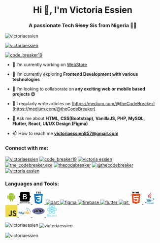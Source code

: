 <h1 align="center">Hi 👋, I'm Victoria Essien</h1>
<h3 align="center">A passionate Tech <del>Sissy</del> Sis from Nigeria 🤡🙃</h3>

<p align="left"> <img src="https://komarev.com/ghpvc/?username=victoriaessien&label=Profile%20views&color=0e75b6&style=flat" alt="victoriaessien" /> </p>

<p align="left"> <a href="https://github.com/ryo-ma/github-profile-trophy"><img src="https://github-profile-trophy.vercel.app/?username=victoriaessien" alt="victoriaessien" /></a> </p>

<p align="left"> <a href="https://twitter.com/code_breaker19" target="blank"><img src="https://img.shields.io/twitter/follow/code_breaker19?logo=twitter&style=for-the-badge" alt="code_breaker19" /></a> </p>

- 🔭 I’m currently working on [WebStore](https://the-webstore.vercel.app/)

- 🌱 I’m currently exploring **Frontend Development with various technologies**

- 👯 I’m looking to collaborate on **any exciting web or mobile based projects 😉**

- 📝 I regularly write articles on [https://medium.com/@theCodeBreaker](https://medium.com/@theCodeBreaker)

- 💬 Ask me about **HTML, CSS(Bootstrap), VanillaJS, PHP, MySQL, Flutter, React, UI/UX Design (Figma)**

- 📫 How to reach me **victoriaessien857@gmail.com**

<h3 align="left">Connect with me:</h3>
<p align="left">
<a href="https://dev.to/victoriaessien" target="blank"><img align="center" src="https://raw.githubusercontent.com/rahuldkjain/github-profile-readme-generator/master/src/images/icons/Social/devto.svg" alt="victoriaessien" height="30" width="40" /></a>
<a href="https://twitter.com/code_breaker19" target="blank"><img align="center" src="https://raw.githubusercontent.com/rahuldkjain/github-profile-readme-generator/master/src/images/icons/Social/twitter.svg" alt="code_breaker19" height="30" width="40" /></a>
<a href="https://linkedin.com/in/essien-victoria" target="blank"><img align="center" src="https://raw.githubusercontent.com/rahuldkjain/github-profile-readme-generator/master/src/images/icons/Social/linked-in-alt.svg" alt="victoria essien" height="30" width="40" /></a>
<a href="https://instagram.com/the_codebreaker.exe" target="blank"><img align="center" src="https://raw.githubusercontent.com/rahuldkjain/github-profile-readme-generator/master/src/images/icons/Social/instagram.svg" alt="the_codebreaker.exe" height="30" width="40" /></a>
<a href="https://dribbble.com/thecodebreaker" target="blank"><img align="center" src="https://raw.githubusercontent.com/rahuldkjain/github-profile-readme-generator/master/src/images/icons/Social/dribbble.svg" alt="thecodebreaker" height="30" width="40" /></a>
<a href="https://medium.com/@thecodebreaker" target="blank"><img align="center" src="https://raw.githubusercontent.com/rahuldkjain/github-profile-readme-generator/master/src/images/icons/Social/medium.svg" alt="@thecodebreaker" height="30" width="40" /></a>
<a href="https://www.hackerrank.com/victoria essien" target="blank"><img align="center" src="https://raw.githubusercontent.com/rahuldkjain/github-profile-readme-generator/master/src/images/icons/Social/hackerrank.svg" alt="victoria essien" height="30" width="40" /></a>
</p>

<h3 align="left">Languages and Tools:</h3>
<p align="left"> <a href="https://developer.android.com" target="_blank" rel="noreferrer"> <img src="https://raw.githubusercontent.com/devicons/devicon/master/icons/android/android-original-wordmark.svg" alt="android" width="40" height="40"/> </a> <a href="https://getbootstrap.com" target="_blank" rel="noreferrer"> <img src="https://raw.githubusercontent.com/devicons/devicon/master/icons/bootstrap/bootstrap-plain-wordmark.svg" alt="bootstrap" width="40" height="40"/> </a> <a href="https://www.w3schools.com/css/" target="_blank" rel="noreferrer"> <img src="https://raw.githubusercontent.com/devicons/devicon/master/icons/css3/css3-original-wordmark.svg" alt="css3" width="40" height="40"/> </a> <a href="https://dart.dev" target="_blank" rel="noreferrer"> <img src="https://www.vectorlogo.zone/logos/dartlang/dartlang-icon.svg" alt="dart" width="40" height="40"/> </a> <a href="https://www.figma.com/" target="_blank" rel="noreferrer"> <img src="https://www.vectorlogo.zone/logos/figma/figma-icon.svg" alt="figma" width="40" height="40"/> </a> <a href="https://firebase.google.com/" target="_blank" rel="noreferrer"> <img src="https://www.vectorlogo.zone/logos/firebase/firebase-icon.svg" alt="firebase" width="40" height="40"/> </a> <a href="https://flutter.dev" target="_blank" rel="noreferrer"> <img src="https://www.vectorlogo.zone/logos/flutterio/flutterio-icon.svg" alt="flutter" width="40" height="40"/> </a> <a href="https://git-scm.com/" target="_blank" rel="noreferrer"> <img src="https://www.vectorlogo.zone/logos/git-scm/git-scm-icon.svg" alt="git" width="40" height="40"/> </a> <a href="https://www.w3.org/html/" target="_blank" rel="noreferrer"> <img src="https://raw.githubusercontent.com/devicons/devicon/master/icons/html5/html5-original-wordmark.svg" alt="html5" width="40" height="40"/> </a> <a href="https://www.java.com" target="_blank" rel="noreferrer"> <img src="https://raw.githubusercontent.com/devicons/devicon/master/icons/java/java-original.svg" alt="java" width="40" height="40"/> </a> <a href="https://developer.mozilla.org/en-US/docs/Web/JavaScript" target="_blank" rel="noreferrer"> <img src="https://raw.githubusercontent.com/devicons/devicon/master/icons/javascript/javascript-original.svg" alt="javascript" width="40" height="40"/> </a> <a href="https://www.mysql.com/" target="_blank" rel="noreferrer"> <img src="https://raw.githubusercontent.com/devicons/devicon/master/icons/mysql/mysql-original-wordmark.svg" alt="mysql" width="40" height="40"/> </a> <a href="https://www.php.net" target="_blank" rel="noreferrer"> <img src="https://raw.githubusercontent.com/devicons/devicon/master/icons/php/php-original.svg" alt="php" width="40" height="40"/> </a> <a href="https://reactjs.org/" target="_blank" rel="noreferrer"> <img src="https://raw.githubusercontent.com/devicons/devicon/master/icons/react/react-original-wordmark.svg" alt="react" width="40" height="40"/> </a> </p>

<p><img align="left" src="https://github-readme-stats-git-masterrstaa-rickstaa.vercel.app/api/top-langs?username=victoriaessien&show_icons=true&locale=en&layout=compact" alt="victoriaessien" /></p>

<p>&nbsp;<img align="center" src="https://github-readme-stats-git-masterrstaa-rickstaa.vercel.app/api?username=victoriaessien&show_icons=true&count_private=true&locale=en" alt="victoriaessien" /></p>

<p><img align="center" src="https://github-readme-streak-stats.herokuapp.com/?user=victoriaessien&" alt="victoriaessien" /></p>
